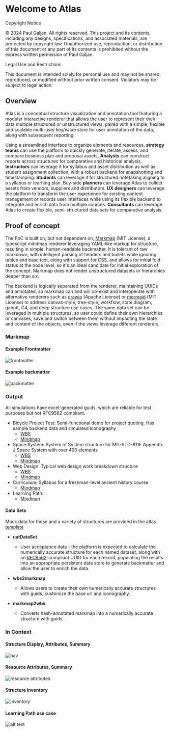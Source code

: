 # Welcome to Atlas
Copyright Notice

© 2024 Paul Galjan. All rights reserved. This project and its contents, including any designs, specifications, and associated materials, are protected by copyright law. Unauthorized use, reproduction, or distribution of this document or any part of its contents is prohibited without the express written permission of Paul Galjan.

Legal Use and Restrictions

This document is intended solely for personal use and may not be shared, reproduced, or modified without prior written consent. Violators may be subject to legal action.

## Overview
Atlas is a conceptual structure visualization and annotation tool featuring a modular interactive renderer that allows the user to represent their their data multiple structured or unstructured views, paired with a simple, flexible and scalable multi-user key/value store for user annotation of the data, along with subsequent reporting.

Using a streamlined interface to organize elements and resources, **strategy teams** can use the platform to quickly generate, iterate, assess, and compare business plan and proposal assets.  **Analysts** can construct reports across structures for comparative and historical analysis.  **Instructors** can leverage it for syllabus and asset distribution as well as student assignment collection, with a robust backend for snapshotting and timestamping. **Students** can leverage it for structured notetaking aligning to a syllabus or learning plan.  Buy-side **planners** can leverage Atlas to collect assets from vendors, suppliers and distributors.  **UX designers** can leverage the platform to transform the user experience for existing content management or records user interfaces while using its flexible backend to integrate and enrich data from multiple sources.  **Consultants** can leverage Atlas to create flexible, semi-structured data sets for comparative analysis.


## Proof of concept
The PoC is built on, but not dependent on, [Markmap](https://github.com/markmap/markmap) (MIT License), a typescript mindmap renderer leveraging YAML-like markup for structure, resulting in simple. human-readable backmatter.  It is tolerant of raw markdown, with intelligent parsing of headers and bullets while ignoring tables and base text, along with support for CSS, and allows for initial fold status at the node level, so it's an ideal candidate for initial exploration of the concept.  Markmap does not render unstructured datasets or hierarchies deeper than six.

The backend is logically separated from the renderer, maintaining UUIDs and annotated, so markmap can and will co-exist and interoperate with alternative renderers such as [drawio](https://github.com/jgraph/drawio) (Apache License) or [mermaid](https://github.com/mermaid-js/mermaid) (MIT License) to address canvas-style, tree-style, workflow, state diagram, ganntt, C4, and deep structure use cases.   The same data set can be leveraged in multiple structures, so user could define their own hierarchies or canvases, save and switch between them without impacting the state and content of the objects, even if the views leverage different renderers.

### Markmap
#### Example Frontmatter
![frontmatter](image-3.png)

#### Example backmatter
![backmatter](image-2.png)

### Output
All simulations have excel-generated guids, which are reliable for test purposes but not RFC9562 compliant.

- Bicycle Project Test: Semi-functional demo for project quoting.  Has sample backend data and simulated iconography
  - [WBS](https://cloudmappr.github.io/atlas/bicycleDemo_WBS)
  - [Mindmap](https://cloudmappr.github.io/atlas/bicycleDemo_MM)
- Space System:  System of System structure for MIL-STD-811F Appendix J Space System with over 400 elements
  - [WBS](https://cloudmappr.github.io/atlas/spaceSystem_WBS)
  - [Mindmap](https://cloudmappr.github.io/atlas/spaceSystem_MM)
- Web Design:  Typical web design work breakdown structure
  - [WBS](https://cloudmappr.github.io/atlas/webDesign_WBS)
  - [Mindmap](https://cloudmappr.github.io/atlas/webDesign_MM)
- Curriculum:  Syllabus for a freshman-level ancient history course
  - [Mindmap](https://cloudmappr.github.io/atlas/ancientHistory_Curr)
- Learning Path: 
  - [Mindmap](https://cloudmappr.github.io/atlas/learningPath)

#### Data Sets
Mock data for these and a variety of structures are provided in the atlas [template](https://view.officeapps.live.com/op/view.aspx?src=https%3A%2F%2Fcloudmappr.github.io%2Fatlas%2Ftemplate.xlsx&wdOrigin=BROWSELINK)

- **uatDataSet**
  - User acceptance data - the platform is expected to calculate the numerically accurate structure for each named dataset, along with an [RFC9562](https://datatracker.ietf.org/doc/html/rfc9562)-compliant UUID for each record, populating the results into an appropriate persistent data store to generate backmatter and allow the user to enrich the data.

- **wbs2markmap**
  - Allows users to create their own numerically accurate structures with guids, customize the base url and iconography.

- **markmap2wbs**
  - Converts hash-annotated markmap into a numerically accurate structure with guids.

### In Context
#### Structure Display, Attributes, Summary
![nav](image-4.png)

#### Resource Attributes, Summary
![resource attributes](image-6.png)

#### Structure Inventory
![inventory](image-5.png)

#### Learning Path use case
![alt text](image-7.png)


